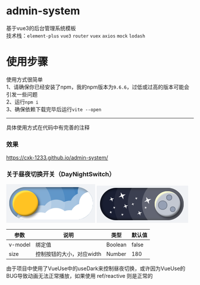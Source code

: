# admin-system
基于vue3的后台管理系统模板  
技术栈：`element-plus` `vue3` `router` `vuex` `axios` `mock` `lodash`

# 使用步骤
使用方式很简单  
1、请确保你已经安装了npm，我的npm版本为`9.6.6`，过低或过高的版本可能会引发一些问题  
2、运行`npm i`  
3、确保依赖下载完毕后运行`vite --open`

***
具体使用方式在代码中有完善的注释

### 效果
https://cxk-1233.github.io/admin-system/

### 关于昼夜切换开关（DayNightSwitch）
![img_1.png](https://github.com/Cxk-1233/admin-system/blob/master/img_1.png?raw=true)
![img_2.png](https://github.com/Cxk-1233/admin-system/blob/master/img_2.png?raw=true)

| 参数      | 说明              | 类型      | 默认值   |
|---------|-----------------|---------|-------|
| v-model | 绑定值             | Boolean | false |
| size    | 控制按钮的大小，对应width | Number  | 180   |

由于项目中使用了VueUse中的useDark来控制昼夜切换，或许因为VueUse的BUG导致动画无法正常播放，如果使用 ref/reactive 则是正常的
